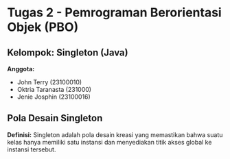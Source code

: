 # Tugas 2 - Pemrograman Berorientasi Objek (PBO)

## Kelompok: Singleton (Java)
**Anggota:**
- John Terry (23100010)
- Oktria Taranasta (231000)
- Jenie Josphin (23100016)

## Pola Desain Singleton
**Definisi:**
Singleton adalah pola desain kreasi yang memastikan bahwa suatu kelas hanya memiliki satu instansi dan menyediakan titik akses global ke instansi tersebut.
